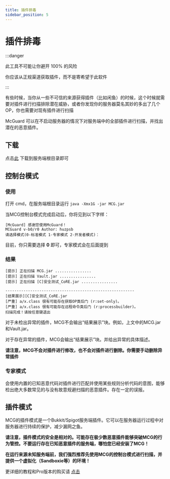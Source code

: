 ```yaml
---
title: 插件排毒
sidebar_position: 5
---
```


# 插件排毒

:::danger

此工具不可能让你避开 100% 的风险

你应该从正规渠道获取插件，而不是寄希望于此软件

:::

有些时候，当你从一些不可信的来源获得插件（比如闲鱼）的时候，这个时候就需要对插件进行扫描排除潜在威胁，或者你发现你的服务器莫名其妙的多出了几个OP，你也需要对现有插件进行扫描

McGuard 可以在不启动服务器的情况下对服务端中的全部插件进行扫描，并找出潜在的恶意插件。

## 下载

点击[此](https://cd.starkettle.com/MCG.jar) 下载到服务端根目录即可

## 控制台模式

### 使用

打开 cmd，在服务端根目录运行 `java -Xmx1G -jar MCG.jar`

当MCG控制台模式完成启动后，你将见到以下字样：

```
[McGuard] 感谢您使用McGuard！
MCGuard v-b0/r0 Author: huzpsb
请选择模式(0-标准模式 1-专家模式 2-开发者模式)：
```

目前，你只需要选择 **0** 即可，专家模式会在后面提到

### 结果

```
[提示] 正在扫描 MCG.jar ................
[提示] 正在扫描 Vault.jar ................
[提示] 正在扫描 [C]安全测试_CoRE.jar ................

---------------------------------------------------------
[结果展示][C]安全测试_CoRE.jar
[严重] a/x.class 很有可能存在获取OP类后门 (r:set-only)。
[严重] a/x.class 很有可能存在远程命令类后门 (r:processbuilder)。
扫描完成！请按任意键退出
```

对于未检出异常的插件，MCG不会输出“结果展示”块。例如，上文中的MCG.jar和Vault.jar。

对于存在异常的插件，MCG会输出“结果展示”块。并给出异常的具体描述。

**请注意，MCG不会对插件进行修改，也不会对插件进行删除。你需要手动删除异常插件**

### 专家模式

会使用内置的已知恶意代码对插件进行匹配并使用某些规则分析代码的意图，能够检出绝大多数常见的与没有故意规避扫描的恶意插件。存在一定的误报。

## 插件模式

MCG的插件模式是一个Bukkit/Spigot服务端插件。它可以在服务器运行过程中对服务器进行持续的保护，减少漏网之鱼。

**请注意，插件模式的安全是相对的。可能存在极少数恶意插件能够突破MCG的行为管控。不要运行存在已知恶意插件的服务端，哪怕您已经安装了MCG！**

**在运行来源未知服务端前，我们强烈推荐先使用MCG的控制台模式进行扫描，并提供一个虚拟化（Sandboxie等）的环境！**

更详细的教程和Pro版本的购买请 [点击](https://starkettle.com/mcg/)
